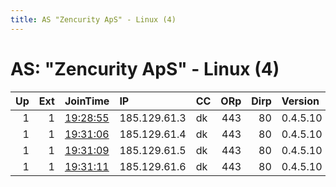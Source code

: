 ```yaml
---
title: AS "Zencurity ApS" - Linux (4)
---
```


# AS: "Zencurity ApS" - Linux (4)

|   Up |   Ext | JoinTime                                                                                            | IP           | CC   |   ORp |   Dirp | Version   | Contact          | Nickname    |   eFamMembers |
|-----:|------:|:----------------------------------------------------------------------------------------------------|:-------------|:-----|------:|-------:|:----------|:-----------------|:------------|--------------:|
|    1 |     1 | [19:28:55](https://metrics.torproject.org/rs.html#details/36196F1ADF33DD6EEA6C5FADA69FC43C18D05C5A) | 185.129.61.3 | dk   |   443 |     80 | 0.4.5.10  | staff@dotsrc.org | dotsrcExit3 |             1 |
|    1 |     1 | [19:31:06](https://metrics.torproject.org/rs.html#details/5796FE1EB5744EB363FDB499FFBC2F7933C0CA4A) | 185.129.61.4 | dk   |   443 |     80 | 0.4.5.10  | staff@dotsrc.org | dotsrcExit4 |             1 |
|    1 |     1 | [19:31:09](https://metrics.torproject.org/rs.html#details/9DEA7B6531B446EA1AB9089EB59F04E75C524FC5) | 185.129.61.5 | dk   |   443 |     80 | 0.4.5.10  | staff@dotsrc.org | dotsrcExit5 |             1 |
|    1 |     1 | [19:31:11](https://metrics.torproject.org/rs.html#details/43C9F5C28EA90A1858727E2AB380612EA9CD9F42) | 185.129.61.6 | dk   |   443 |     80 | 0.4.5.10  | staff@dotsrc.org | dotsrcExit6 |             1 |
